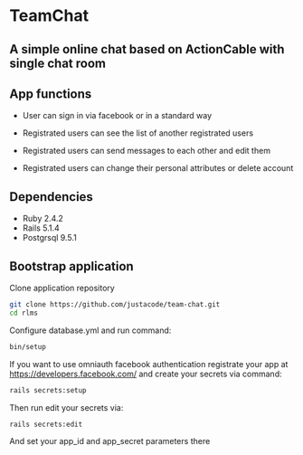 # TeamChat
## A simple online chat based on ActionCable with single chat room

## App functions

* User can sign in via facebook or in a standard way

* Registrated users can see the list of another registrated users

* Registrated users can send messages to each other and edit them

* Registrated users can change their personal attributes or delete account

## Dependencies

- Ruby 2.4.2
- Rails 5.1.4
- Postgrsql 9.5.1

## Bootstrap application

Clone application repository

```bash
git clone https://github.com/justacode/team-chat.git
cd rlms
```

Configure database.yml and run command:

```bash
bin/setup
```

If you want to use omniauth facebook authentication registrate your app at https://developers.facebook.com/ and create your secrets via command:

```bash
rails secrets:setup
```

Then run edit your secrets via:


```bash
rails secrets:edit
```

And set your app_id and app_secret parameters there

